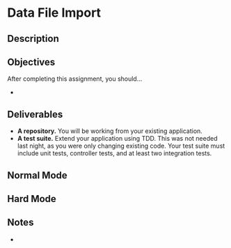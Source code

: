 # Data File Import

## Description



## Objectives

After completing this assignment, you should...

*

## Deliverables

* **A repository.** You will be working from your existing application.
* **A test suite.** Extend your application using TDD.  This was not needed last night, as you were only changing existing code.  Your test suite must include unit tests, controller tests, and at least two integration tests.

## Normal Mode



## Hard Mode



## Notes

* 
